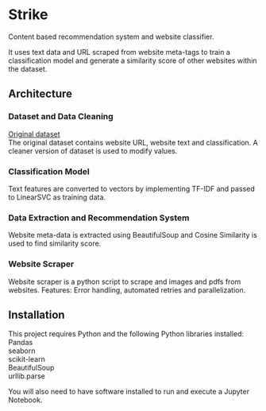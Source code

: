 # Strike

Content based recommendation system and website classifier.

It uses text data and URL scraped from website meta-tags to train a classification model and generate a similarity score of other websites within the dataset.

## Architecture
### Dataset and Data Cleaning
[Original dataset](https://www.kaggle.com/datasets/hetulmehta/website-classification)\
The original dataset contains website URL, website text and classification. A cleaner version of dataset is used to modify values.

### Classification Model
Text features are converted to vectors by implementing TF-IDF and passed to LinearSVC as training data.

### Data Extraction and Recommendation System
Website meta-data is extracted using BeautifulSoup and Cosine Similarity is used to find similarity score.

### Website Scraper
Website scraper is a python script to scrape and images and pdfs from websites. Features: Error handling, automated retries and parallelization.

## Installation
This project requires Python and the following Python libraries installed:\
Pandas\
seaborn\
scikit-learn\
BeautifulSoup\
urllib.parse

You will also need to have software installed to run and execute a Jupyter Notebook.
